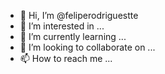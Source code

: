 - 👋 Hi, I’m @feliperodriguestte
- 👀 I’m interested in ...
- 🌱 I’m currently learning ...
- 💞️ I’m looking to collaborate on ...
- 📫 How to reach me ...

<!---
feliperodriguestte/feliperodriguestte is a ✨ special ✨ repository because its `README.md` (this file) appears on your GitHub profile.
You can click the Preview link to take a look at your changes.
--->
